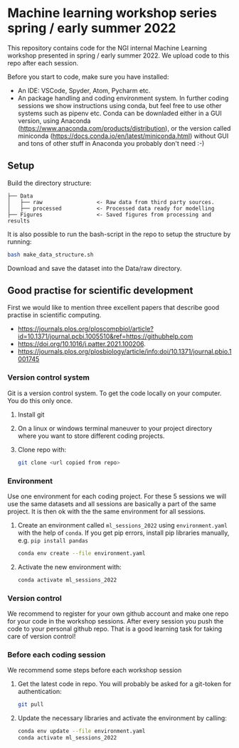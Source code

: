# Machine learning workshop series spring / early summer 2022

This repository contains code for the NGI internal Machine Learning workshop presented in spring / early summer 2022. We upload code to this repo after each session.

Before you start to code, make sure you have installed:

- An IDE: VSCode, Spyder, Atom, Pycharm etc.
- An package handling and coding environment system. In further coding sessions we show instructions using conda, but feel free to use other systems such as pipenv etc. Conda can be downladed either in a GUI version, using Anaconda (https://www.anaconda.com/products/distribution), or the version called miniconda (https://docs.conda.io/en/latest/miniconda.html) without GUI and tons of other stuff in Anaconda you probably don't need :-)

## Setup

Build the directory structure:

```
├── Data
│   ├── raw                 <- Raw data from third party sources.
│   ├── processed           <- Processed data ready for modelling
├── Figures                 <- Saved figures from processing and results
```

It is also possible to run the bash-script in the repo to setup the structure by running:

```bash
bash make_data_structure.sh
```

Download and save the dataset into the Data/raw directory.

## Good practise for scientific development

First we would like to mention three excellent papers that describe good practise in scientific computing.

- https://journals.plos.org/ploscompbiol/article?id=10.1371/journal.pcbi.1005510&ref=https://githubhelp.com
- https://doi.org/10.1016/j.patter.2021.100206.
- https://journals.plos.org/plosbiology/article/info:doi/10.1371/journal.pbio.1001745

### Version control system

Git is a version control system. To get the code locally on your computer. You do this only once.

1. Install git
2. On a linux or windows terminal maneuver to your project directory where you want to store different coding projects.
3. Clone repo with:

    ```bash
    git clone <url copied from repo>
    ```

### Environment

Use one environment for each coding project. For these 5 sessions we will use the same 
datasets and all sessions are basically a part of the same project. It is then ok with the 
the same environment for all sessions.

1. Create an environment called `ml_sessions_2022` using `environment.yaml` with the help of `conda`. If you get pip errors, install pip libraries manually, e.g. `pip install pandas`

   ```bash
   conda env create --file environment.yaml
   ```

2. Activate the new environment with:

   ```bash
   conda activate ml_sessions_2022
   ```

### Version control

We recommend to register for your own github account and make one repo for your code in 
the workshop sessions. After every session you push the code to your personal github repo.
That is a good learning task for taking care of version control!

### Before each coding session

We recommend some steps before each workshop session

1. Get the latest code in repo. You will probably be asked for a git-token for authentication:

    ```bash
    git pull
    ```

2. Update the necessary libraries and activate the environment by calling:

    ```bash
    conda env update --file environment.yaml
    conda activate ml_sessions_2022
    ```

